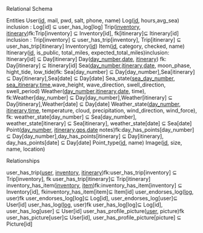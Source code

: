Relational Schema

Entities
User(<u>id</u>, mail, pwd, salt, phone, name)
Log(<u>id</u>, hours,avg_sea) inclusion : Log[id] ⊆ user_has_log[log]
Trip(<u>inventory</u>, <u>itinerary</u>)fk:Trip[inventory] ⊆ Inventory[id], fk[itinerary]⊆ Itinerary[id] inclusion : Trip[inventory] ⊆ user_has_trip[inventory], Trip[itinerary] ⊆ user_has_trip[itinerary]
Inventory(<u>id</u>)
Item(<u>id</u>, category, checked, name)
Itinerary(<u>id</u>, is_public, total_miles, expected_total_miles)inclusion: Itinerary[id] ⊆ Day[itinerary]
Day(<u>day_number</u>,<u>date</u>, <u>itinerary</u>) fk: Day[itinerary] ⊆ Itinerary[id]
Sea(<u>day_number</u>,<u>itinerary</u>,<u>date</u>, moon_phase, hight_tide, low_tide)fk: Sea[day_number] ⊆ Day[day_number],Sea[itinerary] ⊆ Day[itinerary],Sea[date] ⊆ Day[date]
Sea_state(<u>sea_day_number</u>, <u>sea_itinerary</u>,<u>time</u>,wave_height, wave_direction, swell_direction, swell_period)
Weather(<u>day_number</u>,<u>itinerary</u>,<u>date</u>, time), fk:Weather[day_number] ⊆ Day[day_number],Weather[itinerary] ⊆ Day[itinerary],Weather[date] ⊆ Day[date]
Weather_state(<u>day_number</u>, <u>itinerary</u>,<u>time</u>, temperature, cloud, precipitation, wind_direction, wind_force), fk: weather_state[day_number]  ⊆ Sea[day_number], weather_state[itinerary]  ⊆ Sea[itinerary], weather_state[date]  ⊆ Sea[date]
Point(<u>day_number</u>, <u>itinerary</u>,<u>gps</u>,<u>date</u> notes)fk:day_has_points[day_number]  ⊆ Day[day_number],day_has_points[itinerary]  ⊆ Day[itinerary], day_has_points[date]  ⊆ Day[date]
Point_type(<u>id</u>, name)
Image(<u>id</u>, size, name, location)

Relationships


user_has_trip(<u>user</u>, <u>inventory</u>, <u>itinerary</u>)fk:user_has_trip[inventory] ⊆ Trip[inventory], fk user_has_trip[itinerary]⊆ Trip[itinerary]
inventory_has_item(<u>inventory</u>, <u>item</u>)fk:inventory_has_item[inventory] ⊆ Inventory[id], fkinventory_has_item[item]⊆ Item[id]
user_endorses_log(<u>log</u>, user)fk user_endorses_log[log]⊆ Log[id], user_endorses_log[user]⊆ User[id]
user_has_log(<u>log</u>, user)fk user_has_log[log]⊆ Log[id], user_has_log[user] ⊆ User[id]
user_has_profile_picture(<u>user</u>, picture)fk user_has_picture[user]⊆ User[id], user_has_profile_picture[picture] ⊆ Picture[id]